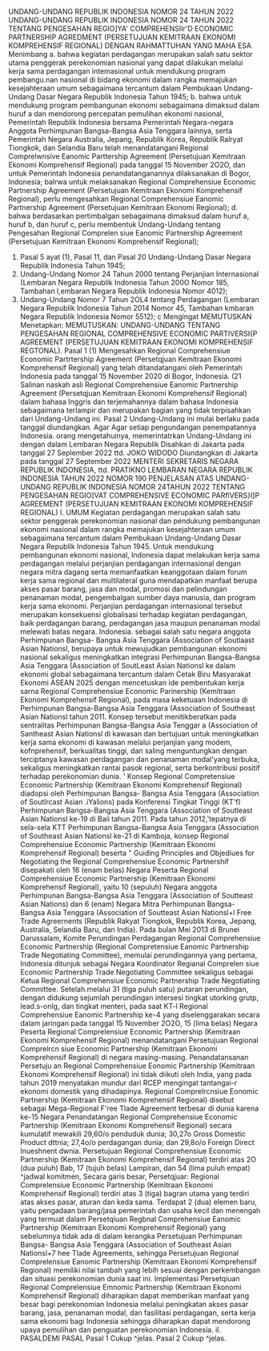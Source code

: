  UNDANG-UNDANG REPUBLIK INDONESIA NOMOR 24 TAHUN 2022 UNDANG-UNDANG REPUBLIK INDONESIA NOMOR 24 TAHUN 2022 TENTANG PENGESAHAN REGIO]YA' COMPREHENSIIr'D ECONOMIC PARTNERSHIP AGREDMENT (PERSETUJUAN KEMITRAAN EKONOMI KOMPREHENSIF REGIONAL) DENGAN RAHMATTUHAN YANG MAHA ESA Menimbang a. bahwa kegiatan perdagangan merupakan salah satu sektor utama penggerak perekonomian nasional yang dapat dilakukan melalui kerja sama perdagangan intemasional untuk mendukung program pembangu.nan nasional di bidang ekonomi dalam rangka memajukan kesejahteraan umum sebagaimana tercantum dalam Pembukaan Undang-Undang Dasar Negara Republik Indonesia Tahun 1945;
b. bahwa untuk mendukung program pembangunan ekonomi sebagaimana dimaksud dalam huruf a dan mendorong percepatan pemulihan ekonomi nasional, Pemerintah Republik Indonesia bersama Pemerintah Negara-negara Anggota Perhimpunan Bangsa-Bangsa Asia Tenggara lainnya, serta Pemerintah Negara Australia, Jepang, Republik Korea, Republik Ralryat Tiongkok, dan Selandia Baru telah menandatangani Regional Comprelwnsive Eanomic Parttership Agreement (Persetujuan Kemitraan Ekonomi Komprehensif Regional) pada tanggal 15 November 2O2O, dan untuk Pemerintah Indonesia penandatanganannya dilaksanakan di Bogor, Indonesia; balrwa untuk melaksanakan Regional Comprehensiue Economic Partnership Agreement (Persetujuan Kemitraan Ekonomi Komprehensif Regional), perlu mengesahkan Regional Comprehensiue Eanomic Partnership Agreement (Persetujuan Kemitraan Ekonomi Regional);
d. bahwa berdasarkan pertimbalgan sebagaimana dimaksud dalam huruf a, huruf b, dan huruf c, perlu membentuk Undang-Undang tentang Pengesahan Regional Comprelen siue Eanomic Partnership Agreement (Persetujuan Kemitraan Ekonomi Komprehensif Regional);
1. Pasal 5 ayat (1), Pasal 11, dan Pasal 20 Undang-Undang Dasar Negara Republik Indonesia Tahun 1945;
2. Undang-Undang Nomor 24 Tahun 2000 tentang Perjanjian Internasional (Lembaran Negara Republik Indonesia Tahun 200O Nomor 185, Tambahan l,embaran Negara Republik Indonesia Nomor 4012);
3. Undang-Undang Nomor 7 Tahun 2OL4 tentang Perdagangan (Lembaran Negara Republik Indonesia Tahun 2014 Nomor 45, Tambahan kmbaran Negara Republik Indonesia Nomor 5512); c Mengingat MEMUTUSKAN Menetapkan:
MEMUTUSKAN:
 UNDANG-UNDANG TENTANG PENGESAHAN REGIONAL COMPREHENSIVE ECONOMIC PARTIVERSI{P AGREEMENT (PERSETUJUAN KEMITRAAN EKONOMI KOMPREHENSIF REGTONAL).
Pasal 1
(1) Mengesahkan Regional Comprehensiue Economic Partrtership Agreement (Persetqjuan Kemitraan Ekonomi Komprehensif Regional) yang telah ditandatangani oleh Pemerintah Indonesia pada tanggal 15 November 2020 di Bogor, Indonesia. (21 Salinan naskah asli Regional Comprehensiue Eanomic Partnership Agreement (Persetqjuan Kemitraan Ekonomi Komprehensif Regional) dalam bahasa Inggris dan terjemahannya dalam bahasa Indonesia sebagaimana terlampir dan merupakan bagian yang tidak terpisahkan dari Undang-Undang ini.
Pasal 2
Undang-Undang ini mulai berlaku pada tanggal diundangkan. Agar Agar setiap pengundangan penempatannya Indonesia. orang mengetahuinya, memerintatrkan Undang-Undang ini dengan dalam Lembaran Negara Republik Disahkan di Jakarta pada tanggal 27 Seplember 2022 ttd. JOKO WIDODO Diundangkan di Jakarta pada tanggal 27 September 2022 MENTERI SEKRETARIS NEGARA REPUBLIK INDONESIA, ttd. PRATIKNO LEMBARAN NEGARA REPUBLIK INDONESIA TAHUN 2022 NOMOR 190 PENJELASAN ATAS UNDANG-UNDANG REPUBLIK INDONESIA NOMOR 24TAHUN 2022 TENTANG PENGESAHAN REGIO]VAT COMPREHENSIVE ECONOMIC PARflVERS}I]P AGREEMENT (PERSETUJUAN KEMITRAAN EKONOMI KOMPREHENSIF REGIONAL) I. UMUM Kegiatan perdagangan merupakan salah satu sektor penggerak perekonomian nasional dan pendukung pembangunan ekonomi nasional dalam rangka memajukan kesejahteraan umum sebagaimana tercantum dalam Pembukaan Undang-Undang Dasar Negara Republik Indonesia Tahun 1945. Untuk mendukung pembangunan ekonomi nasional, Indonesia dapat melakukan kerja sama perdagangan melalui perjanjian perdagangan internasional dengan negara mitra dagang serta memanfaatkan keanggotaan dalam forum kerja sama regional dan multilateral guna mendapatkan manfaat berupa akses pasar barang, jasa dan modal, promosi dan pelindungan penanaman modal, pengembalgan sumber daya manusia, dan program kerja sama ekonomi. Perjanjian perdagangan internasional tersebut merupakan konsekuensi globalisasi terhadap kegiatan perdagangan, baik perdagangan barang, perdagangan jasa maupun penanaman modal melewati batas negara. Indonesia. sebagai salah satu negara anggota Perhimpunan Bangsa- Bangsa Asia Tenggara (Association of Soutlaast Asian Nationsl, berupaya untuk mewujudkan pembangunan ekonomi nasional sekaligus meningkatkan integrasi Perhimpunan Bangsa-Bangsa Asia Tenggara (Association of SoutLeast Asian Nationsl ke dalam ekonomi global sebagaimana tercantum dalam Cetak Biru Masyarakat Ekonomi ASEAN 2025 dengan mencetuskan ide pembentukan kerja sarna Regional Comprehensiue Economic Parinership (Kemitraan Ekonomi Komprehensif Regional), pada masa keketuaan Indonesia di Perhimpunan Bangsa-Bangsa Asia Tenggara (Association of Southeast Asian Nationsl tahun 2011. Konsep tersebut menitikberatkan pada sentralitas Perhimpunan Bangsa-Bangsa Asia Tenggar a (Association of Santheast Asian Nationsl di kawasan dan bertujuan untuk meningkatkan kerja sama ekonomi di kawasan melalui perjanjian yang modem, kofnprehensif, berkualitas tinggi, dan saling menguntungkan dengan terciptanya kawasan perdagangan dan penanaman modal'yang terbuka, sekaligus meningkatkan rantai pasok regional, serta berkontribusi positif terhadap perekonomian dunia. ' Konsep Regional Compretensiue Economic Partnership (Kemitraan Ekonomi Komprehensif Regional) diadopsi oleh Perhimpunan Bangsa- Bangsa Asia Tenggara (Association of Soutlrcast Asian .iYalions) pada Konferensi Tingkat Tinggi (KT'f) Perhimpunan Bangsa-Bangsa Asia Tenggara (Association of Soutleast Asian Nationsl ke-19 di Baii tahun 2011. Pada tahun 2012,'tepatnya di sela-sela KTT Perhimpunan Bangsa-Bangsa Asia Tenggara (Association of Southeast Asian Nationsl ke-21 di Kamboja, konsep Regional Comprehensiue Economic Partnership (Kemitraan Ekonomi Komprehensif Regional) beserta " Guiding Principles and Objediues for Negotiating the Regional Comprehensiue Economic Partnershif disepakati oleh 16 (enam belas) Negara Peserta Regional Comprehensiue Economic Partnership (Kemitraan Ekonomi Komprehensif Regional), yaitu 10 (sepuluh) Negara anggota Perhimpunan Bangsa-Bangsa Asia Tenggara (Association of Soutteast Asian Nations) dan 6 (enam) Negara Mitra Perhimpunan Bangsa- Bangsa Asia Tenggara (Association of Soutteast Asian Nationsl+l Free Trade Agreernents (Republik Rakyat Tiongkok, Republik Korea, Jepang, Australia, Selandia Baru, dan India). Pada bulan Mei 2013 di Brunei Darussalam, Komite Perundingan Perdagangan Regional Comprehensiue Economic Partnership (Regional Compretensiue Eanomic Partnership Trade Negotiating Committee), memulai perundingannya yang pertama, Indonesia ditunjuk sebagai Negara Koordinator Regianal Comprelen siue Economic Partnership Trade Negotiating Committee sekaligus sebagai Ketua Regional Comprehensiue Economic Partnership Trade Negotiating Committee. Setelah.melalui 31 (tiga puluh satu) putaran perundingan, dengan didukung sejumlah perundingan intersesi tingkat utorking grutp, lead.s-onlg, dan tingkat menteri, pada saat KT-l Regional Comprehensiue Eanomic Partnership ke-4 yang diselenggarakan secara dalam jaringan pada tanggal 15 November 2O2O, 15 (lima belas) Negara Peserta Regional Comprelensiue Economic Partnership (Kemitraan Ekonomi Komprehensif Regional) menandatangani Persetujuan Regional Comprelrcn siue Economic Partnership (Kemitraan Ekonomi Komprehensif Regional) di negara masing-masing. Penandatansanan Persetuju an Regional Comprehensiue Eonomic Partnership (Kemitraan Ekonomi Komprehensif Regional) ini tidak diikuti oleh India, yang pada tahun 2019 menyatakan mundur dari RCEP mengingat tantangai-r ekonomi domestik yang dihadapinya. Regional Comprelrcnsiue Eonomic Partnership (Kemitraan Ekonomi Komprehensif Regional) disebut sebagai Mega-Regional F'ree Tlade Agreement terbesar di dunia karena ke-15 Negara Penandatangan Regional Comprehensiue Economic Partnership (Kemitraan Ekonomi Komprehensif Regional) secara kumulatif mewakili 29,60/o penduduk dunia; 30,27o Gross Domestic Product dttnia; 27,4o/o perdagangan dunia; dan 29,8o/o Foreign Direct Inueshnent dwnia. Persetujuan Regional Comprehensiue Economic Partnership (Kemitraan Ekonomi Komprehensif Regional) terdiri atas 2O (dua puluh) Bab, 17 (tujuh belas) Lampiran, dan 54 (lima puluh empat) ^jadwal komitmen, Secara garis besar, Persetqjuar: Regional Comprelensiue Economic Partnership (Kemitraan Ekonomi Komprehensif Regional) terdiri atas 3 (tiga) bagran utama yang terdiri atas akses pasar, aturan dan keda sama. Terdapat 2 (dua) elemen baru, yaitu pengadaan barang/jasa pemerintah dan usaha kecil dan menengah yang termuat dalam Persetqiuan Regbnal Comprehensiue Eanomic Partnership (Kemitraan Ekonomi Komprehensif Regional) yang sebelumnya tidak ada di dalam kerangka Persetujuan Perhimpunan Bangsa- Bangsa Asia Tenggara (Association of Southeast Asian Nationsl+7 hee Tlade Agreements, sehingga Persetujuan Regional Comprelensiue Eanomic Partnership (Kemitraan Ekonomi Komprehensif Regional) memiliki nilai tambah yang lebih sesuai dengan perkembangan dan situasi perekonomian dunia saat ini. Implementasi Persetqiuan Regional Comprelensiue Emnomic Partnership (Kemitraan Ekonomi Komprehensif Regional) diharapkan dapat memberikan manfaat yang besar bagi perekonomian Indonesia melalui peningkatan akses pasar barang, jasa, penanaman modal, dan fasilitasi perdagangan, serta kerja sama ekonomi bagi Indonesia sehingga diharapkan dapat mendorong upaya pemulihan dan penguatan perekonomian Indonesia.
il. PASALDEMI PASAL Pasal 1 Cukup ^jelas. Pasal 2 Cukup ^jelas.
